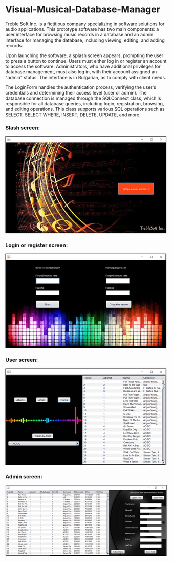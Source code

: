 # Visual-Musical-Database-Manager

Treble Soft Inc. is a fictitious company specializing in software solutions for audio applications. This prototype software has two main components: a user interface for browsing music records in a database and an admin interface for managing the database, including viewing, editing, and adding records.

Upon launching the software, a splash screen appears, prompting the user to press a button to continue. Users must either log in or register an account to access the software. Administrators, who have additional privileges for database management, must also log in, with their account assigned an "admin" status. The interface is in Bulgarian, as to comply with client needs.

The LoginForm handles the authentication process, verifying the user's credentials and determining their access level (user or admin). The database connection is managed through the SQLConnect class, which is responsible for all database queries, including login, registration, browsing, and editing operations. This class supports various SQL operations such as SELECT, SELECT WHERE, INSERT, DELETE, UPDATE, and more.

### Slash screen: ###
![Splash screen](/UI%20Pictures/SplashScreen.png)

### Login or register screen: ###
![Login or register screen](/UI%20Pictures/LoginRegister.png)

### User screen: ###
![User screen](/UI%20Pictures/UserScreen.png)

### Admin screen: ###
![Admin screen](/UI%20Pictures/AdminScreen.png)
